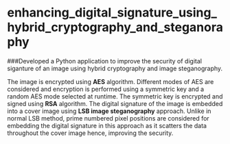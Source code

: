 # enhancing_digital_signature_using_hybrid_cryptography_and_steganoraphy

###Developed a Python application to improve the security of digital siganture of an image using hybrid cryptography and image steganography. 

The image is encrypted using **AES** algorithm. Different modes of AES are considered and encryption is performed using a symmetric key and a random AES mode selected at runtime. The symmetric key is encrypted and signed using **RSA** algorithm. The digital signature of the image is embedded into a cover image using **LSB image steganography** approach. Unlike in normal LSB method, prime numbered pixel positions are considered for embedding the digital signature in this approach as it scatters the data throughout the cover image hence, improving the security.
